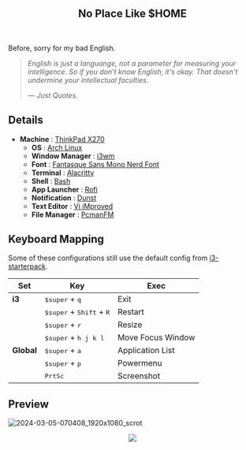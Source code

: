 <h2 align="center">
No Place Like $HOME
</h2><br>

Before, sorry for my bad English.

> _English is just a languange, not a parameter for measuring your intelligence. So if you don't know English, it's okay. That doesn't undermine your intellectual faculties._
>
> — _Just Quotes._


## Details
- **Machine** : [ThinkPad X270](https://www.lenovo.com/id/in/laptops/thinkpad/thinkpad-x-series/ThinkPad-X270/p/22TP2TX2700)
  - **OS** : [Arch Linux](https://archlinux.org/)
  - **Window Manager** : [i3wm](https://i3wm.org/)
  - **Font** : [Fantasque Sans Mono Nerd Font](https://github.com/ryanoasis/nerd-fonts/releases/download/v3.1.1/FantasqueSansMono.zip)
  - **Terminal** : [Alacritty](https://github.com/alacritty)
  - **Shell** : [Bash](https://en.wikipedia.org/wiki/Bash_(Unix_shell))
  - **App Launcher** : [Rofi](https://github.com/davatorium/rofi)
  - **Notification** : [Dunst](https://github.com/dunst-project/dunst)
  - **Text Editor** : [Vi iMproved](https://www.vim.org/)
  - **File Manager** : [PcmanFM](https://en.wikipedia.org/wiki/PCMan_File_Manager)
 
## Keyboard Mapping
Some of these configurations still use the default config from [i3-starterpack](https://github.com/addy-dclxvi/i3-starterpack/blob/8f18c0dc22bd0fb48eb9f5b9b7812627552a2107/.config/i3/config#L1).

| Set              | Key                                                 |  Exec                    |
|------------------|-----------------------------------------------------|--------------------------|
| **i3**               | <kbd>$super</kbd> + <kbd>q</kbd>                    | Exit                     |
|                  | <kbd>$super</kbd> + <kbd>Shift</kbd> + <kbd>R</kbd> | Restart                  |
|                  | <kbd>$super</kbd> + <kbd>r</kbd>                    | Resize                   |
|                  | <kbd>$super</kbd> + <kbd>h j k l</kbd>              | Move Focus Window        |
| **Global**           | <kbd>$super</kbd> + <kbd>a</kbd>                    | Application List         |
|                  | <kbd>$super</kbd> + <kbd>p</kbd>                    | Powermenu                |
|                  | <kbd>PrtSc</kbd>                                    | Screenshot               |

## Preview
![2024-03-05-070408_1920x1080_scrot](https://github.com/sukalaper/dotfiles/assets/65320033/9961e804-8692-46e6-95a8-db3173e00c1b "This is a Title")

<p align="center"><img src="https://raw.githubusercontent.com/catppuccin/catppuccin/main/assets/footers/gray0_ctp_on_line.svg?sanitize=true" /></p>
